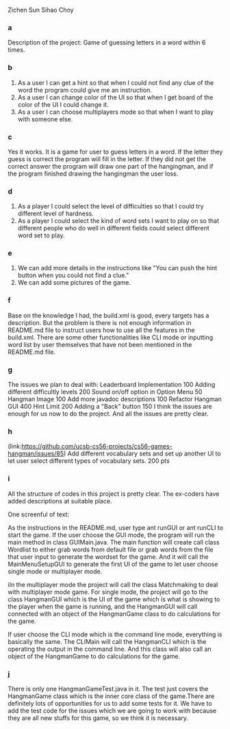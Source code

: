 Zichen Sun
Sihao Choy
### a
Description of the project: Game of guessing letters in a word within 6 times.
### b
1. As a user I can get a hint so that when I could not find any clue of the word the program could give me an instruction.
2. As a user I can change color of the UI so that when I get board of the color of the UI I could change it.
3. As a user I can choose multiplayers mode so that when I want to play with someone else.
### c
Yes it works.
It is a game for user to guess letters in a word. If the letter they guess is correct the program will fill in the letter. If they did not get the correct answer the program will draw one part of the hangingman, and if the program finished drawing the hangingman the user loss.
### d
1. As a player I could select the level of difficulties so that I could try different level of hardness.
2. As a player I could select the kind of word sets I want to play on so that different people who do well in different fields could select different word set to play.
### e
1. We can add more details in the instructions like "You can push the hint button when you could not find a clue."
2. We can add some pictures of the game.
### f
Base on the knowledge I had, the build.xml is good, every targets has a description. But the problem is there is not enough information in README.md file to instruct users how to use all the features in the build.xml. There are some other functionalities like CLI mode or inputting word list by user themselves that have not been mentioned in the README.md file.
### g
The issues we plan to deal with:
Leaderboard Implementation 100
Adding different difficultly levels 200
Sound on/off option in Option Menu 50
Hangman Image 100
Add more javadoc descriptions 100
Refactor Hangman GUI 400
Hint Limit 200
Adding a "Back" button 150
I think the issues are enough for us now to do the project. And all the issues are pretty clear.
### h
(link:https://github.com/ucsb-cs56-projects/cs56-games-hangman/issues/85)
Add different vocabulary sets and set up another UI to let user select different types of vocabulary sets. 200 pts
### i
All the structure of codes in this project is pretty clear. The ex-coders have added descriptions at suitable place.

One screenful of text:

As the instructions in the README.md, user type ant runGUI or ant runCLI to start the game. If the user choose the GUI mode, the program will run the main method in class GUIMain.java. The main function will create call class Wordlist to either grab words from default file or grab words from the file that user input to generate the wordset for the game. And it will call the MainMenuSetupGUI to generate the first UI of the game to let user choose single mode or multiplayer mode.

iIn the multiplayer mode the project will call the class Matchmaking to deal with multiplayer mode game. For single mode, the project will go to the class HangmanGUI which is the UI of the game which is what is showing to the player when the game is running, and the HangmanGUI will call connected with an object of the HangmanGame class to do calculations for the game.

If user choose the CLI mode which is the command line mode, everything is basically the same. The CLIMain will call the HangmanCLI which is the operating the output in the command line. And this class will also call an object of the HangmanGame to do calculations for the game.
### j
There is only one HangmanGameTest.java in it. The test just covers the HangmanGame class which is the inner core class of the game.There are definitely lots of opportunities for us to add some tests for it. We have to add the test code for the issues which we are going to work with because they are all new stuffs for this game, so we think it is necessary.


